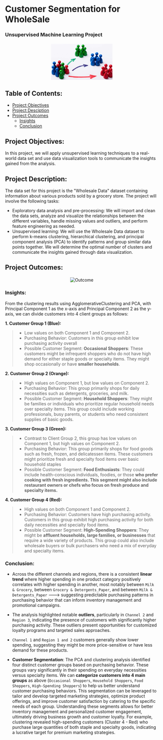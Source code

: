 # Customer Segmentation for WholeSale
### Unsupervised Machine Learning Project

<p align="center" style="margin-top: 20px; margin-bottom: 20px;">
<img width="40%" src="https://github.com/ThuyTran102/3__Customer_Segmentation_for_WholeSale/blob/main/images/customer_segmentation.png" alt="customer_segmentation"></img>
</p>

## Table of Contents:
- [Project Objectives](https://github.com/ThuyTran102/3__Customer_Segmentation_for_WholeSale?tab=readme-ov-file#project-objectives)
- [Project Desciption](https://github.com/ThuyTran102/3__Customer_Segmentation_for_WholeSale?tab=readme-ov-file#project-description)
- [Project Outcomes](https://github.com/ThuyTran102/3__Customer_Segmentation_for_WholeSale?tab=readme-ov-file#project-outcomes)
  - [Insights](https://github.com/ThuyTran102/3__Customer_Segmentation_for_WholeSale?tab=readme-ov-file#insights)
  - [Conclusion](https://github.com/ThuyTran102/3__Customer_Segmentation_for_WholeSale?tab=readme-ov-file#conclusion)

## Project Objectives:
In this project, we will apply unsupervised learning techniques to a real-world data set and use data visualization tools to communicate the insights gained from the analysis.

## Project Description:
The data set for this project is the "Wholesale Data" dataset containing information about various products sold by a grocery store.
The project will involve the following tasks:

-	Exploratory data analysis and pre-processing: We will import and clean the data sets, analyze and visualize the relationships between the different variables, handle missing values and outliers, and perform feature engineering as needed.
-	Unsupervised learning: We will use the Wholesale Data dataset to perform k-means clustering, hierarchical clustering, and principal component analysis (PCA) to identify patterns and group similar data points together. We will determine the optimal number of clusters and communicate the insights gained through data visualization.


## Project Outcomes:
<p align="center" style="margin-top: 20px; margin-bottom: 20px;">
<img width="60%" src="https://github.com/ThuyTran102/Unsupervised-Machine-Learning-Project/blob/main/images/Project_Outcome.png" alt="Outcome"></img>
</p>

### Insights:
From the clustering results using AgglomerativeClustering and PCA, with Principal Component 1 as the x-axis and Principal Component 2 as the y-axis, we can divide customers into 4 client groups as follows:

**1. Customer Group 1 (Blue):**
>- Low values on both Component 1 and Component 2.
>- Purchasing Behavior: Customers in this group exhibit low purchasing activity overall
>- Possible Customer Segment: **Occasional Shoppers**: These customers might be infrequent shoppers who do not have high demand for either staple goods or specialty items. They might shop occasionally or have **smaller households**.

**2. Customer Group 2 (Orange):**
> - High values on Component 1, but low values on Component 2.
> - Purchasing Behavior: This group primarily shops for daily necessities such as detergents, groceries, and milk.
> - Possible Customer Segment: **Household Shoppers**: They might be families or individuals who prioritize regular household needs over specialty items. This group could include working professionals, busy parents, or students who need consistent supplies of basic goods.

**3. Customer Group 3 (Green):**
> - Contrast to Client Group 2, this group has low values on Component 1, but high values on Component 2.
> - Purchasing Behavior: This group primarily shops for food goods such as fresh, frozen, and delicatessen items. These customers might prioritize fresh and specialty food items over basic household staples
> - Possible Customer Segment: **Food Enthusiasts**: They could include health-conscious individuals, foodies, or those **who prefer cooking with fresh ingredients. This segment might also include restaurant owners or chefs who focus on fresh produce and specialty items.**

**4. Customer Group 4 (Red):**
> - High values on both Component 1 and Component 2.
> - Purchasing Behavior: Customers have high purchasing activity. Customers in this group exhibit high purchasing activity for both daily necessities and specialty food items.
> - Possible Customer Segment: **High-Spending Shoppers**: They might be **affluent households, large families, or businesses** that require a wide variety of products. This group could also include wholesale buyers or bulk purchasers who need a mix of everyday and specialty items.

### Conclusion:

* Across the different channels and regions, there is a consistent **linear trend** where higher spending in one product category positively correlates with higher spending in another, most notably between `Milk & Grocery`, between `Grocery & Detergents_Paper`, and between `Milk & Detergents_Paper` ---> suggesting predictable purchasing patterns in purchasing behavior that can inform inventory management and promotional campaigns.

*  The analysis highlighted notable **outliers**, particularly in `Channel 2` and `Region 3`, indicating the presence of customers with significantly higher purchasing activity. These outliers present opportunities for customized loyalty programs and targeted sales approaches.
  
* `Channel 1` and `Region 1 and 2` customers generally show lower spending, suggesting they might be more price-sensitive or have less demand for these products.

* **Customer Segmentation**: The PCA and clustering analysis identified four distinct customer groups based on purchasing behavior. These groups vary significantly in their spending on everyday necessities versus specialty items. We can **categorize customers into 4 main groups** as above (`Occasional Shoppers`, `Household Shoppers`, `Food Shoppers`, `High-Spending Shoppers`) to help us better understand customer purchasing behaviors. This segmentation can be leveraged to tailor and develop targeted marketing strategies, optimize product offerings, and improve customer satisfaction by catering to the specific needs of each group. Understanding these segments allows for better inventory management and personalized customer engagement, ultimately driving business growth and customer loyalty. For example, clustering revealed high-spending customers (Cluster 4 - Red) who purchase large quantities of both staple and specialty goods, indicating a lucrative target for premium marketing strategies.
